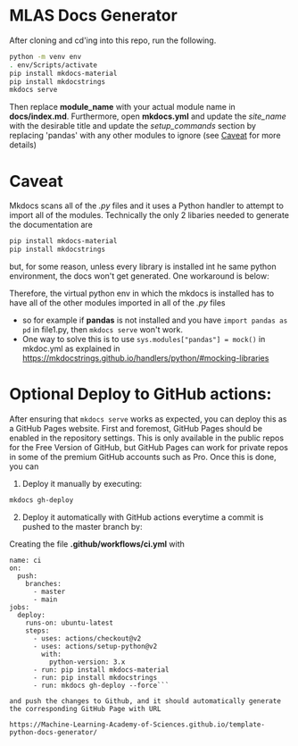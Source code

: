 # MLAS Docs Generator

After cloning and cd'ing into this repo, run the following.

```bash
python -m venv env
. env/Scripts/activate
pip install mkdocs-material
pip install mkdocstrings
mkdocs serve
```

Then replace **module_name** with your actual module name in **docs/index.md**. Furthermore, open **mkdocs.yml** and update the *site_name* with the desirable title and update the *setup_commands* section by replacing 'pandas' with any other modules to ignore (see  [Caveat](#Caveat) for more details)

# Caveat

Mkdocs scans all of the *.py* files and it uses a Python handler to attempt to import
all of the modules. Technically the only 2 libaries needed to generate the documentation are

```bash
pip install mkdocs-material
pip install mkdocstrings
```

but, for some reason, unless every library is installed int he same python environment, the docs won't get generated. One workaround is below:

Therefore, the virtual python env in which the mkdocs is installed has to have all of the other modules imported in all of the *.py* files

* so for example if **pandas** is not installed and you have ```import pandas as pd``` in file1.py, then `mkdocs serve` won't work.
* One way to solve this is to use `sys.modules["pandas"] = mock()` in mkdoc.yml as explained in https://mkdocstrings.github.io/handlers/python/#mocking-libraries

# Optional Deploy to GitHub actions:

After ensuring that ```mkdocs serve``` works as expected, you can deploy this as a GitHub Pages website. First and foremost, GitHub Pages should be enabled in the repository settings. This is only available in the public repos for the Free Version of GitHub, but GitHub Pages can work for private repos in some of the premium GitHub accounts such as Pro. Once this is done, you can

1. Deploy it manually by executing:

```bash
mkdocs gh-deploy
```

2. Deploy it automatically with GitHub actions everytime a commit is pushed to the master branch by:

Creating the file **.github/workflows/ci.yml**
with
```
name: ci
on:
  push:
    branches:
      - master
      - main
jobs:
  deploy:
    runs-on: ubuntu-latest
    steps:
      - uses: actions/checkout@v2
      - uses: actions/setup-python@v2
        with:
          python-version: 3.x
      - run: pip install mkdocs-material
      - run: pip install mkdocstrings
      - run: mkdocs gh-deploy --force```

and push the changes to Github, and it should automatically generate the corresponding GitHub Page with URL

https://Machine-Learning-Academy-of-Sciences.github.io/template-python-docs-generator/